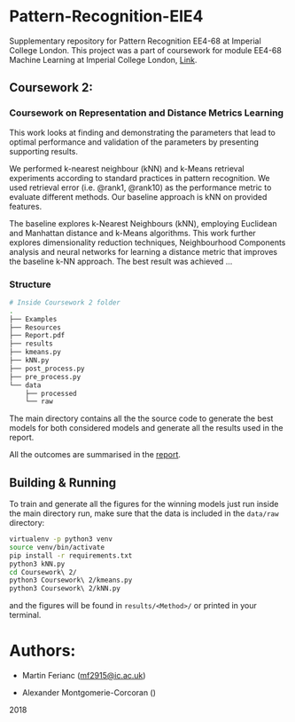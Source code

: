 # Pattern-Recognition-EIE4
Supplementary repository for Pattern Recognition EE4-68 at Imperial College London. This project was a part of coursework for module EE4-68 Machine Learning at Imperial College London, [Link](http://intranet.ee.ic.ac.uk/electricalengineering/eecourses_t4/course_content.asp?c=EE4-68&s=E3#start).

## Coursework 2:
### Coursework on Representation and Distance Metrics Learning
This work looks at finding and demonstrating the parameters that lead to optimal performance and validation of the parameters by presenting supporting results.

We performed k-nearest neighbour (kNN) and k-Means retrieval experiments according to standard practices in pattern recognition. We used retrieval error (i.e. @rank1, @rank10) as the performance metric to evaluate different methods. Our baseline approach is kNN on provided features.

The baseline explores k-Nearest Neighbours (kNN), employing Euclidean and Manhattan distance and k-Means algorithms. This work further explores dimensionality reduction techniques, Neighbourhood Components analysis and neural networks for learning a distance metric that improves the baseline k-NN approach. The best result was achieved ...

### Structure
```bash
# Inside Coursework 2 folder
.
├── Examples
├── Resources
├── Report.pdf
├── results
├── kmeans.py
├── kNN.py
├── post_process.py
├── pre_process.py
└── data
    ├── processed
    └── raw
```
The main directory contains all the the source code to generate the best models for both considered models and generate all the results used in the report.

All the outcomes are summarised in the [report](CW2_Report.pdf).

## Building & Running
To train and generate all the figures for the winning models just run inside the main directory run, make sure that the data is included in the `data/raw` directory:

```bash
virtualenv -p python3 venv
source venv/bin/activate
pip install -r requirements.txt
python3 kNN.py
cd Coursework\ 2/
python3 Coursework\ 2/kmeans.py
python3 Coursework\ 2/kNN.py
```

and the figures will be found in `results/<Method>/` or printed in your terminal.

# Authors:

- Martin Ferianc (mf2915@ic.ac.uk)

- Alexander Montgomerie-Corcoran ()

2018
